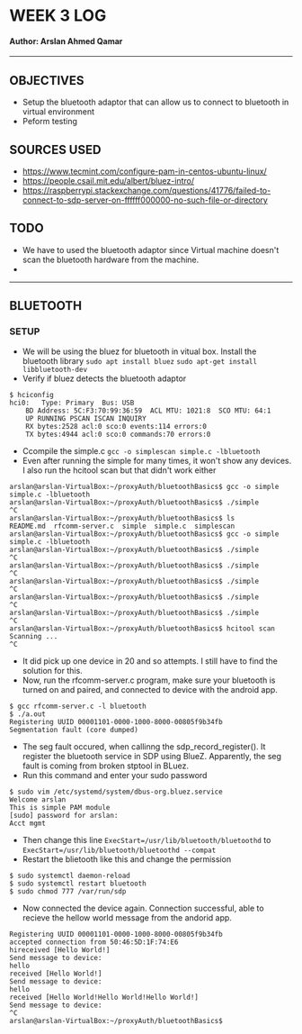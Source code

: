 # WEEK 3 LOG
#### Author: Arslan Ahmed Qamar

---

## OBJECTIVES
* Setup the bluetooth adaptor that can allow us to connect to bluetooth in virtual environment
* Peform testing 

## SOURCES USED 
* https://www.tecmint.com/configure-pam-in-centos-ubuntu-linux/
* https://people.csail.mit.edu/albert/bluez-intro/
* https://raspberrypi.stackexchange.com/questions/41776/failed-to-connect-to-sdp-server-on-ffffff000000-no-such-file-or-directory

## TODO
* We have to used the bluetooth adaptor since Virtual machine doesn't scan the bluetooth hardware from the machine. 
* 

---

## BLUETOOTH
### SETUP
* We will be using the bluez for bluetooth in vitual box. Install the bluetooth library
`sudo apt install bluez`
`sudo apt-get install libbluetooth-dev`
* Verify if bluez detects the bluetooth adaptor 
```
$ hciconfig
hci0:	Type: Primary  Bus: USB
	BD Address: 5C:F3:70:99:36:59  ACL MTU: 1021:8  SCO MTU: 64:1
	UP RUNNING PSCAN ISCAN INQUIRY 
	RX bytes:2528 acl:0 sco:0 events:114 errors:0
	TX bytes:4944 acl:0 sco:0 commands:70 errors:0
```
* Ccompile the simple.c
`gcc -o simplescan simple.c -lbluetooth`
* Even after running the simple for many times, it won't show any devices. I also run the hcitool scan but that didn't work either 
```
arslan@arslan-VirtualBox:~/proxyAuth/bluetoothBasics$ gcc -o simple simple.c -lbluetooth
arslan@arslan-VirtualBox:~/proxyAuth/bluetoothBasics$ ./simple
^C
arslan@arslan-VirtualBox:~/proxyAuth/bluetoothBasics$ ls
README.md  rfcomm-server.c  simple  simple.c  simplescan
arslan@arslan-VirtualBox:~/proxyAuth/bluetoothBasics$ gcc -o simple simple.c -lbluetooth
arslan@arslan-VirtualBox:~/proxyAuth/bluetoothBasics$ ./simple
^C
arslan@arslan-VirtualBox:~/proxyAuth/bluetoothBasics$ ./simple
^C
arslan@arslan-VirtualBox:~/proxyAuth/bluetoothBasics$ ./simple
^C  
arslan@arslan-VirtualBox:~/proxyAuth/bluetoothBasics$ ./simple
^C
arslan@arslan-VirtualBox:~/proxyAuth/bluetoothBasics$ ./simple
^C
arslan@arslan-VirtualBox:~/proxyAuth/bluetoothBasics$ hcitool scan
Scanning ...
^C
```
* It did pick up one device in 20 and so attempts. I still have to find the solution for this. 
* Now, run the rfcomm-server.c program, make sure your bluetooth is turned on and paired, and connected to device with the android app. 
```
$ gcc rfcomm-server.c -l bluetooth
$ ./a.out 
Registering UUID 00001101-0000-1000-8000-00805f9b34fb
Segmentation fault (core dumped)
```
* The seg fault occured, when callinng the sdp_record_register(). It register the bluetooth service in SDP using BlueZ. Apparently, the seg fault is coming from broken stptool in BLuez. 
* Run this command and enter your sudo password 
```
$ sudo vim /etc/systemd/system/dbus-org.bluez.service
Welcome arslan
This is simple PAM module
[sudo] password for arslan: 
Acct mgmt
```
* Then change this line `ExecStart=/usr/lib/bluetooth/bluetoothd` to `ExecStart=/usr/lib/bluetooth/bluetoothd --compat`
* Restart the blietooth like this and change the permission
```
$ sudo systemctl daemon-reload
$ sudo systemctl restart bluetooth
$ sudo chmod 777 /var/run/sdp
```
*  Now connected the device again. Connection successful, able to recieve the hellow world message from the andorid app. 
```$ ./a.out 
Registering UUID 00001101-0000-1000-8000-00805f9b34fb
accepted connection from 50:46:5D:1F:74:E6
hireceived [Hello World!]
Send message to device:
hello
received [Hello World!]
Send message to device:
hello 
received [Hello World!Hello World!Hello World!]
Send message to device:
^C
arslan@arslan-VirtualBox:~/proxyAuth/bluetoothBasics$ 
```






